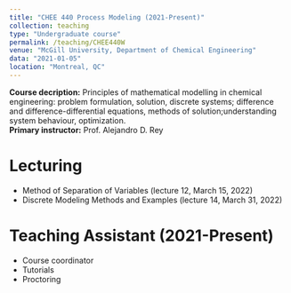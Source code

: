 ```yaml
---
title: "CHEE 440 Process Modeling (2021-Present)"
collection: teaching
type: "Undergraduate course"
permalink: /teaching/CHEE440W
venue: "McGill University, Department of Chemical Engineering"
data: "2021-01-05"
location: "Montreal, QC"
---
```


<b>Course decription:</b> Principles of mathematical modelling in chemical engineering: problem formulation, solution, discrete systems; difference and difference-differential equations, methods of solution;understanding system behaviour, optimization. \
<b>Primary instructor:</b> Prof. Alejandro D. Rey

# Lecturing
* Method of Separation of Variables (lecture 12, March 15, 2022)
* Discrete Modeling Methods and Examples (lecture 14, March 31, 2022)

# Teaching Assistant (2021-Present)
* Course coordinator
* Tutorials
* Proctoring